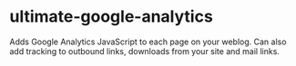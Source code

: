 ultimate-google-analytics
=========================

Adds Google Analytics JavaScript to each page on your weblog. Can also add tracking to outbound links, downloads from your site and mail links.